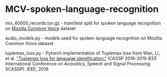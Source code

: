# MCV-spoken-language-recognition

mix_40000_records.tsv.gz - train/test split for spoken language recognition on [Mozilla Common Voice](https://commonvoice.mozilla.org/en) dataset

audio_models.py - models used for spoken language recognition on Mozilla Common Voice dataset

tuplemax_loss.py - Pytorch implementation of Tuplemax loss from Wan, Li, et al. ["Tuplemax loss for language identification."](https://arxiv.org/abs/1811.12290) ICASSP 2019-2019 IEEE International Conference on Acoustics, Speech and Signal Processing (ICASSP). IEEE, 2019.



